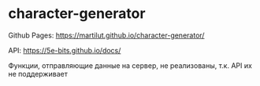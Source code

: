 # character-generator

Github Pages: https://martilut.github.io/character-generator/

API: https://5e-bits.github.io/docs/

Функции, отправляющие данные на сервер, не реализованы, т.к. API их не поддерживает

